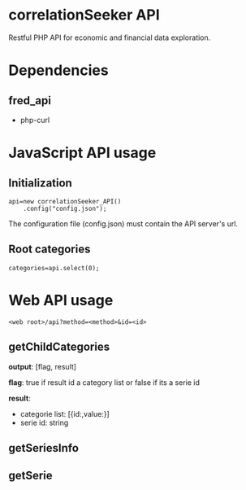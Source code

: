 # correlationSeeker API

Restful PHP API for economic and financial data exploration.

# Dependencies

## fred_api

  - php-curl



# JavaScript API usage

## Initialization

    api=new correlationSeeker_API()
        .config("config.json");  

The configuration file (config.json) must contain the API server's url.

## Root categories

    categories=api.select(0);

# Web API usage

    <web root>/api?method=<method>&id=<id>

## getChildCategories

**output**: [flag, result]

**flag**: true if result id a category list or false if its a serie id

**result**:
  - categorie list: [{id:,value:}]
  - serie id: string

## getSeriesInfo

## getSerie
